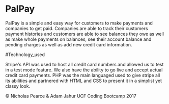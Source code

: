 # PalPay

PalPay is a simple and easy way for customers to make payments and companies to get paid. Companies are able to track their customers payment histories and customers are able to see balances they owe as well as make whole payments on balances, see their account balance and pending charges as well as add new credit card information.

#Technology_used

Stripe's API was used to host all credit card numbers and allowed us to test in a test mode feature. We also have the ability to go live and accept actual credit card payments. PHP was the main languaged used to give stripe all its abilities and partnered with HTML and CSS to present it in a simplist yet classy look.

&copy; Nicholas Pearce & Adam Jahur UCF Coding Bootcamp 2017